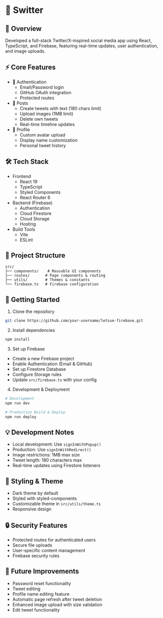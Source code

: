 # 🍭 Switter

## 🎯 Overview
Developed a full-stack Twitter/X-inspired social media app using React, TypeScript, and Firebase, featuring real-time updates, user authentication, and image uploads.

## ⚡ Core Features
- 🔐 Authentication
  - Email/Password login
  - GitHub OAuth integration
  - Protected routes
- 📝 Posts
  - Create tweets with text (180 chars limit)
  - Upload images (1MB limit)
  - Delete own tweets
  - Real-time timeline updates
- 👤 Profile
  - Custom avatar upload
  - Display name customization
  - Personal tweet history

## 🛠 Tech Stack
- Frontend
  - React 19
  - TypeScript
  - Styled Components
  - React Router 6
- Backend (Firebase)
  - Authentication
  - Cloud Firestore
  - Cloud Storage
  - Hosting
- Build Tools
  - Vite
  - ESLint

## 📁 Project Structure
```
src/
├── components/    # Reusable UI components
├── routes/       # Page components & routing
├── utils/        # Themes & constants
└── firebase.ts   # Firebase configuration
```

## 🚀 Getting Started
1. Clone the repository
```bash
git clone https://github.com/your-username/letsue-firebase.git
```

2. Install dependencies
```bash
npm install
```

3. Set up Firebase
- Create a new Firebase project
- Enable Authentication (Email & GitHub)
- Set up Firestore Database
- Configure Storage rules
- Update `src/firebase.ts` with your config

4. Development & Deployment
```bash
# Development
npm run dev

# Production Build & Deploy
npm run deploy
```

## 💡 Development Notes
- Local development: Use `signInWithPopup()`
- Production: Use `signInWithRedirect()`
- Image restrictions: 1MB max size
- Tweet length: 180 characters max
- Real-time updates using Firestore listeners

## 🎨 Styling & Theme
- Dark theme by default
- Styled with styled-components
- Customizable theme in `src/utils/theme.ts`
- Responsive design

## 🔒 Security Features
- Protected routes for authenticated users
- Secure file uploads
- User-specific content management
- Firebase security rules

## 🌟 Future Improvements
- Password reset functionality
- Tweet editing
- Profile name editing feature
- Automatic page refresh after tweet deletion
- Enhanced image upload with size validation
- Edit tweet functionality
